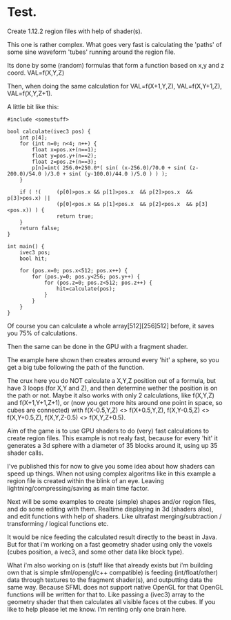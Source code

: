 # Test.

Create 1.12.2 region files with help of shader(s).

This one is rather complex. What goes very fast is calculating the 'paths' of some sine waveform 'tubes' running around the region file.

Its done by some (random) formulas that form a function based on x,y and z coord. VAL=f(X,Y,Z)

Then, when doing the same calculation for VAL=f(X+1,Y,Z), VAL=f(X,Y+1,Z), VAL=f(X,Y,Z+1).

A little bit like this:

    #include <somestuff>

    bool calculate(ivec3 pos) {
        int p[4];
        for (int n=0; n<4; n++) {
            float x=pos.x+(n==1);
            float y=pos.y+(n==2);
            float z=pos.z+(n==3);
            p[n]=int( 256.0+250.0*( sin( (x-256.0)/70.0 + sin( (z-200.0)/54.0 )/3.0 + sin( (y-100.0)/44.0 )/5.0 ) ) );
        }

        if ( !(     (p[0]>pos.x && p[1]>pos.x  && p[2]>pos.x  && p[3]>pos.x) ||
                    (p[0]<pos.x && p[1]<pos.x  && p[2]<pos.x  && p[3]<pos.x)) ) {
                    return true;
        }
        return false;
    }

    int main() {
        ivec3 pos;
        bool hit;

        for (pos.x=0; pos.x<512; pos.x++) {
            for (pos.y=0; pos.y<256; pos.y++) {
                for (pos.z=0; pos.z<512; pos.z++) {
                    hit=calculate(pos);
                }
            }
        }
    }



Of course you can calculate a whole array[512][256]512] before, it saves you 75% of calculations.

Then the same can be done in the GPU with a fragment shader.

The example here shown then creates arround every 'hit' a sphere, so you get a big tube following the path of the function.

The crux here you do NOT calculate a X,Y,Z position out of a formula, but have 3 loops (for X,Y and Z), and then determine wether the position is on the path or not. Maybe it also works with only 2 calculations, like f(X,Y,Z) and f(X+1,Y+1,Z+1), or (now you get more hits around one point in space, so cubes are connected) with f(X-0.5,Y,Z) <> f(X+0.5,Y,Z), f(X,Y-0.5,Z)  <> f(X,Y+0.5,Z), f(X,Y,Z-0.5) <> f(X,Y,Z+0.5).

Aim of the game is to use GPU shaders to do (very) fast calculations to create region files.
This example is not realy fast, because for every 'hit' it generates a 3d sphere with a diameter of 35 blocks around it, using up 35 shader calls.

I've published this for now to give you some idea about how shaders can speed up things. When not using complex algoritms like in this example a region file is created within the blink of an eye. Leaving lightning/compressing/saving as main time factor.

Next will be some examples to create (simple) shapes and/or region files, and do some editing with them. Realtime displaying in 3d (shaders also), and edit functions with help of shaders. Like ultrafast merging/subtraction / transforming / logical functions etc.

It would be nice feeding the calculated result directly to the beast in Java. But for that i'm working on a fast geometry shader using only the voxels (cubes position, a ivec3, and some other data like block type).

What i'm also working on is (stuff like that already exists but i'm building own that is simple sfml/opengl/c++ compatible) is feeding (int/float/other) data through textures to the fragment shader(s), and outputting data the same way.
Because SFML does not support native OpenGL for that OpenGL functions will be written for that to. 
Like passing a (ivec3) array to the geometry shader that then calculates all visible faces ot the cubes.
If you like to help please let me know. I'm renting only one brain here.
